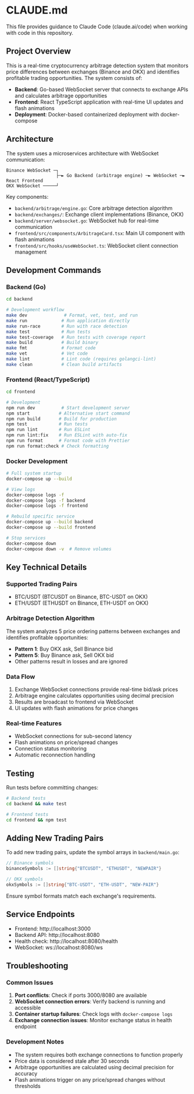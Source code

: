 # CLAUDE.md

This file provides guidance to Claude Code (claude.ai/code) when working with code in this repository.

## Project Overview

This is a real-time cryptocurrency arbitrage detection system that monitors price differences between exchanges (Binance and OKX) and identifies profitable trading opportunities. The system consists of:

- **Backend**: Go-based WebSocket server that connects to exchange APIs and calculates arbitrage opportunities
- **Frontend**: React TypeScript application with real-time UI updates and flash animations
- **Deployment**: Docker-based containerized deployment with docker-compose

## Architecture

The system uses a microservices architecture with WebSocket communication:

```
Binance WebSocket ─┐
                   ├─► Go Backend (arbitrage engine) ─► WebSocket ─► React Frontend
OKX WebSocket ─────┘
```

Key components:
- `backend/arbitrage/engine.go`: Core arbitrage detection algorithm
- `backend/exchanges/`: Exchange client implementations (Binance, OKX)
- `backend/server/websocket.go`: WebSocket hub for real-time communication
- `frontend/src/components/ArbitrageCard.tsx`: Main UI component with flash animations
- `frontend/src/hooks/useWebSocket.ts`: WebSocket client connection management

## Development Commands

### Backend (Go)
```bash
cd backend

# Development workflow
make dev              # Format, vet, test, and run
make run             # Run application directly
make run-race        # Run with race detection
make test            # Run tests
make test-coverage   # Run tests with coverage report
make build           # Build binary
make fmt             # Format code
make vet             # Vet code
make lint            # Lint code (requires golangci-lint)
make clean           # Clean build artifacts
```

### Frontend (React/TypeScript)
```bash
cd frontend

# Development
npm run dev          # Start development server
npm start           # Alternative start command
npm run build       # Build for production
npm test            # Run tests
npm run lint        # Run ESLint
npm run lint:fix    # Run ESLint with auto-fix
npm run format      # Format code with Prettier
npm run format:check # Check formatting
```

### Docker Development
```bash
# Full system startup
docker-compose up --build

# View logs
docker-compose logs -f
docker-compose logs -f backend
docker-compose logs -f frontend

# Rebuild specific service
docker-compose up --build backend
docker-compose up --build frontend

# Stop services
docker-compose down
docker-compose down -v  # Remove volumes
```

## Key Technical Details

### Supported Trading Pairs
- BTC/USDT (BTCUSDT on Binance, BTC-USDT on OKX)
- ETH/USDT (ETHUSDT on Binance, ETH-USDT on OKX)

### Arbitrage Detection Algorithm
The system analyzes 5 price ordering patterns between exchanges and identifies profitable opportunities:
- **Pattern 1**: Buy OKX ask, Sell Binance bid
- **Pattern 5**: Buy Binance ask, Sell OKX bid
- Other patterns result in losses and are ignored

### Data Flow
1. Exchange WebSocket connections provide real-time bid/ask prices
2. Arbitrage engine calculates opportunities using decimal precision
3. Results are broadcast to frontend via WebSocket
4. UI updates with flash animations for price changes

### Real-time Features
- WebSocket connections for sub-second latency
- Flash animations on price/spread changes
- Connection status monitoring
- Automatic reconnection handling

## Testing

Run tests before committing changes:
```bash
# Backend tests
cd backend && make test

# Frontend tests  
cd frontend && npm test
```

## Adding New Trading Pairs

To add new trading pairs, update the symbol arrays in `backend/main.go`:

```go
// Binance symbols
binanceSymbols := []string{"BTCUSDT", "ETHUSDT", "NEWPAIR"}

// OKX symbols  
okxSymbols := []string{"BTC-USDT", "ETH-USDT", "NEW-PAIR"}
```

Ensure symbol formats match each exchange's requirements.

## Service Endpoints

- Frontend: http://localhost:3000
- Backend API: http://localhost:8080
- Health check: http://localhost:8080/health
- WebSocket: ws://localhost:8080/ws

## Troubleshooting

### Common Issues
1. **Port conflicts**: Check if ports 3000/8080 are available
2. **WebSocket connection errors**: Verify backend is running and accessible
3. **Container startup failures**: Check logs with `docker-compose logs`
4. **Exchange connection issues**: Monitor exchange status in health endpoint

### Development Notes
- The system requires both exchange connections to function properly
- Price data is considered stale after 30 seconds
- Arbitrage opportunities are calculated using decimal precision for accuracy
- Flash animations trigger on any price/spread changes without thresholds